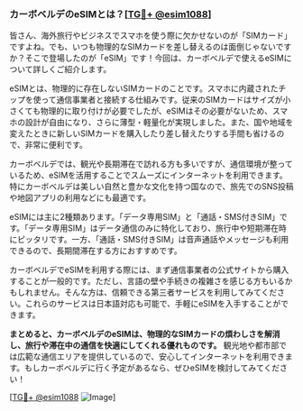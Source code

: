 ### カーボベルデのeSIMとは？[[TG💪+ @esim1088](https://t.me/s/esim1088)]

皆さん、海外旅行やビジネスでスマホを使う際に欠かせないのが「SIMカード」ですよね。でも、いつも物理的なSIMカードを差し替えるのは面倒じゃないですか？そこで登場したのが「eSIM」です！今回は、カーボベルデで使えるeSIMについて詳しくご紹介します。

eSIMとは、物理的に存在しないSIMカードのことです。スマホに内蔵されたチップを使って通信事業者と接続する仕組みです。従来のSIMカードはサイズが小さくても物理的に取り付けが必要でしたが、eSIMはその必要がないため、スマホの設計が自由になり、さらに薄型・軽量化が実現しました。また、国や地域を変えたときに新しいSIMカードを購入したり差し替えたりする手間も省けるので、非常に便利です。

カーボベルデでは、観光や長期滞在で訪れる方も多いですが、通信環境が整っているため、eSIMを活用することでスムーズにインターネットを利用できます。特にカーボベルデは美しい自然と豊かな文化を持つ国なので、旅先でのSNS投稿や地図アプリの利用などにも最適です。

eSIMには主に2種類あります。「データ専用SIM」と「通話・SMS付きSIM」です。「データ専用SIM」はデータ通信のみに特化しており、旅行中や短期滞在時にピッタリです。一方、「通話・SMS付きSIM」は音声通話やメッセージも利用できるので、長期間滞在する方におすすめです。

カーボベルデでeSIMを利用する際には、まず通信事業者の公式サイトから購入することが一般的です。ただし、言語の壁や手続きの複雑さを感じる方もいるかもしれません。そんな方は、信頼できる第三者サービスを利用してみてください。これらのサービスは日本語対応も可能で、手軽にeSIMを入手することができます。

**まとめると、カーボベルデのeSIMは、物理的なSIMカードの煩わしさを解消し、旅行や滞在中の通信を快適にしてくれる優れものです。** 観光地や都市部では広範な通信エリアを提供しているので、安心してインターネットを利用できます。もしカーボベルデに行く予定があるなら、ぜひeSIMを検討してみてください！

[[TG💪+ @esim1088](https://t.me/s/esim1088) ![Image](https://i.postimg.cc/Y0z9fWf4/image.png)]